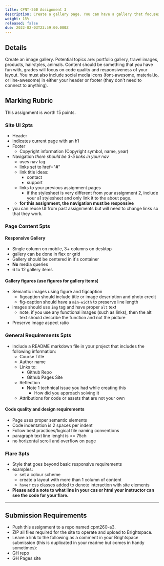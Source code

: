 ```yaml
---
title: CPNT-260 Assignment 3
description: Create a gallery page. You can have a gallery that focuses on a topic of your choice. you can use flexbox or grid. You page must also include social media icons in the footer or header
weight: 15%
released: false
due: 2022-02-03T23:59:00.000Z
---
```


## Details

Create an image gallery. Potential topics are: portfolio gallery, travel images, products, hairstyles, animals. Content should be something that you have fun with, grades will focus on code quality and responsiveness of your layout. You must also include social media icons (font-awesome, material.io, or line-awesome) in either your header or footer (they don't need to connect to anything).

## Marking Rubric

This assignment is worth 15 points.

### Site UI **2pts**

- Header
- Indicates current page with an h1
- Footer
  - Copyright information (Copyright symbol, name, year)
- Navigation
  _there should be 3-5 links in your nav_
  - uses nav tag
  - links set to href="#"
  - link title ideas:
    - contact
    - support
  - links to your previous assignment pages
    - if the stylesheet is very different from your assignment 2, include your a1 stylesheet and only link it to the about page.
  - **for this assignment, the navigation must be responsive**
- you can reuse UI from past assignments but will need to change links so that they work.

### Page Content **5pts**

#### Responsive Gallery

- Single column on mobile, 3+ columns on desktop
- gallery can be done in flex or grid
- Gallery should be centered in it's container
- **No** media queries
- 6 to 12 gallery items

#### Gallery figures (use figures for gallery items)

- Semantic images using figure and figcaption
  - figcaption should include title or image description and photo credit
  - fig-caption should have a `min-width` to preserve line length
- images should use `img` tag and have proper `alt` text
  - note, if you use any functional images (such as links), then the alt text should describe the function and not the picture
- Preserve image aspect ratio

### General Requirements **5pts**

- Include a README markdown file in your project that includes the following information:
  - Course Title
  - Author name
  - Links to:
    - Github Repo
    - Github Pages Site
  - Reflection
    - Note 1 technical issue you had while creating this
      - How did you approach solving it
  - Attributions for code or assets that are not your own

#### Code quality and design requirements

- Page uses proper semantic elements
- Code indentation is 2 spaces per indent
- Follow best practices/logical file naming conventions
- paragraph text line lenght is <= 75ch
- no horizontal scroll and overflow on page

### Flare **3pts**

- Style that goes beyond basic responsive requirements
- examples:
  - set a colour scheme
  - create a layout with more than 1 column of content
  - `hover` css classes added to denote interaction with site elements
- **Please add a note to what line in your css or html your instructor can see the code for your flare.**

---

## Submission Requirements

- Push this assignment to a repo named cpnt260-a3.
- ZIP all files required for the site to operate and upload to Brightspace.
- Leave a link to the following as a comment in your Brightspace submission (this is duplicated in your readme but comes in handy sometimes):
- GH repo
- GH Pages site
